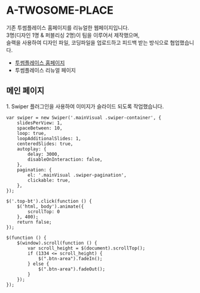 # A-TWOSOME-PLACE

기존 투썸플레이스 홈페이지를 리뉴얼한 웹페이지입니다.<br>
3명(디자인 1명 & 퍼블리싱 2명)이 팀을 이루어서 제작했으며,<br>
슬랙을 사용하여 디자인 파일, 코딩파일을 업로드하고 피드백 받는 방식으로 협업했습니다.<br>
- [투썸플레이스 홈페이지](https://www.twosome.co.kr:7009/main.asp)
- 투썸플레이스 리뉴얼 페이지

<h2>메인 페이지</h2>
1. Swiper 플러그인을 사용하여 이미지가 슬라이드 되도록 작업했습니다.<br> 
    
    var swiper = new Swiper('.mainVisual .swiper-container', {
        slidesPerView: 1,
        spaceBetween: 10,
        loop: true,
        loopAdditionalSlides: 1,
        centeredSlides: true,
        autoplay: {
            delay: 3000,
            disableOnInteraction: false,
        },
        pagination: {
            el: '.mainVisual .swiper-pagination',
            clickable: true,
        },
    });

    $('.top-bt').click(function () {
        $('html, body').animate({
            scrollTop: 0
        }, 400);
        return false;
    });
    
    $(function () {
        $(window).scroll(function () {
            var scroll_height = $(document).scrollTop();
            if (1334 <= scroll_height) {
                $(".btn-area").fadeIn();
            } else {
                $(".btn-area").fadeOut();
            }
        });
    });
    

